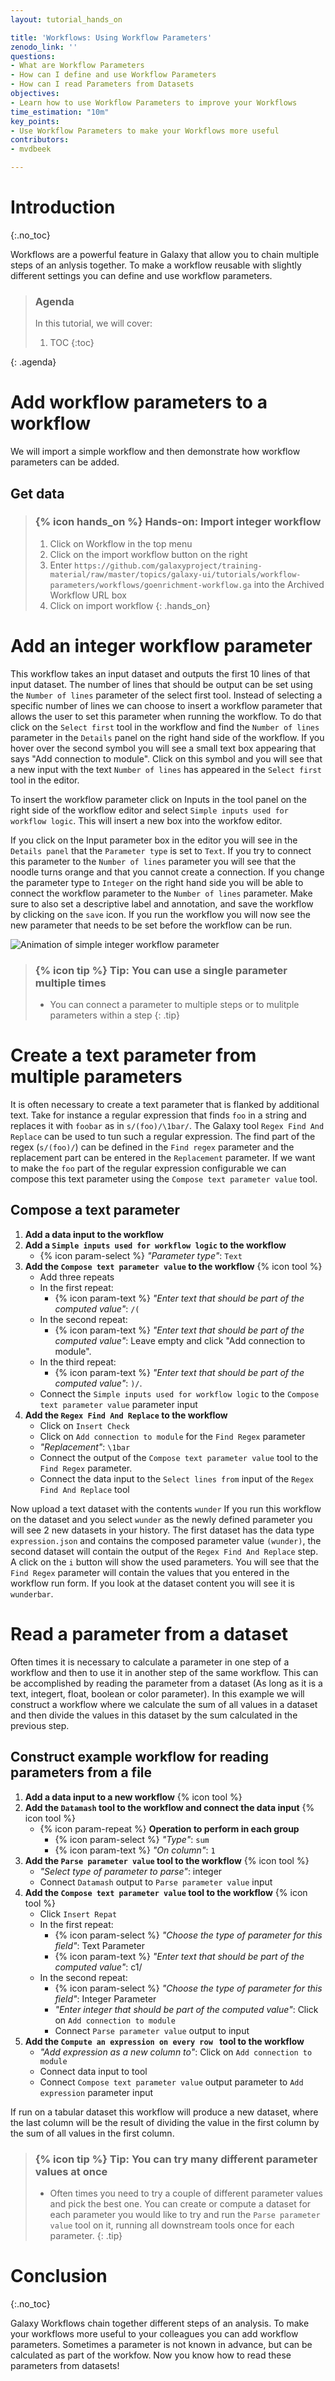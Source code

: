 ```yaml
---
layout: tutorial_hands_on

title: 'Workflows: Using Workflow Parameters'
zenodo_link: ''
questions:
- What are Workflow Parameters
- How can I define and use Workflow Parameters
- How can I read Parameters from Datasets
objectives:
- Learn how to use Workflow Parameters to improve your Workflows
time_estimation: "10m"
key_points:
- Use Workflow Parameters to make your Workflows more useful
contributors:
- mvdbeek

---
```



# Introduction
{:.no_toc}

Workflows are a powerful feature in Galaxy that allow you to chain multiple steps of an anlysis together.
To make a workflow reusable with slightly different settings you can define and use workflow parameters.

> ### Agenda
>
> In this tutorial, we will cover:
>
> 1. TOC
> {:toc}
>
{: .agenda}

# Add workflow parameters to a workflow

We will import a simple workflow and then demonstrate how workflow parameters
can be added.

## Get data

> ### {% icon hands_on %} Hands-on: Import integer workflow
>
> 1. Click on Workflow in the top menu
> 2. Click on the import workflow button on the right
> 3. Enter `https://github.com/galaxyproject/training-material/raw/master/topics/galaxy-ui/tutorials/workflow-parameters/workflows/goenrichment-workflow.ga` into the Archived Workflow URL box
> 4. Click on import workflow
{: .hands_on}

# Add an integer workflow parameter

This workflow takes an input dataset and outputs the first 10 lines of that input dataset.
The number of lines that should be output can be set using the `Number of lines` parameter
of the select first tool.
Instead of selecting a specific number of lines we can choose to insert a workflow parameter
that allows the user to set this parameter when running the workflow.
To do that click on the `Select first` tool in the workflow and find the `Number of lines`
parameter in the `Details` panel on the right hand side of the workflow.
If you hover over the second symbol you will see a small text box appearing that says
"Add connection to module". Click on this symbol and you will see that a new input with the text `Number of lines` has
appeared in the `Select first` tool in the editor.

To insert the workflow parameter click on Inputs in the tool panel on the right side of the workflow editor
and select `Simple inputs used for workflow logic`. This will insert a new box into the workfow editor.

If you click on the Input parameter box in the editor you will see in the `Details panel` that the `Parameter type`
is set to `Text`. If you try to connect this parameter to the `Number of lines` parameter you will see that
the noodle turns orange and that you cannot create a connection. If you change the parameter type to
`Integer` on the right hand side you will be able to connect the workflow parameter to the `Number of lines` parameter.
Make sure to also set a descriptive label and annotation, and save the workflow by clicking on the `save` icon.
If you run the workflow you will now see the new parameter that needs to be set before the workflow can be run.


![Animation of simple integer workflow parameter](../../images/workflow_integer_param.gif "Integer workflow parameter")

> ### {% icon tip %} Tip: You can use a single parameter multiple times
> 
> * You can connect a parameter to multiple steps or to mulitple parameters within a step
{: .tip}

# Create a text parameter from multiple parameters

It is often necessary to create a text parameter that is flanked by additional text.
Take for instance a regular expression that finds `foo` in a string and replaces it
with `foobar` as in `s/(foo)/\1bar/`.
The Galaxy tool ``Regex Find And Replace`` can be used to tun such a regular expression. The find part of the regex (`s/(foo)/`) can be defined in the `Find regex` parameter and the replacement part can be entered in the `Replacement` parameter.
If we want to make the `foo` part of the regular expression configurable we can
compose this text parameter using the `Compose text parameter value` tool.

## Compose a text parameter
1. **Add a data input to the workflow**
2. **Add a `Simple inputs used for workflow logic` to the workflow**
   - {% icon param-select %} *"Parameter type"*: `Text`
3. **Add the `Compose text parameter value` to the workflow** {% icon tool %}
    - Add three repeats
    - In the first repeat:
      - {% icon param-text %} *"Enter text that should be part of the computed value"*: `/(`
    - In the second repeat:
      - {% icon param-text %} *"Enter text that should be part of the computed value"*: Leave empty and click "Add connection to module".
    - In the third repeat:
      - {% icon param-text %} *"Enter text that should be part of the computed value"*: `)/`.
    - Connect the `Simple inputs used for workflow logic` to the `Compose text parameter value` parameter input
4. **Add the `Regex Find And Replace` to the workflow**
    - Click on `Insert Check`
    - Click on `Add connection to module` for the `Find Regex` parameter
    - *"Replacement"*: `\1bar`
    - Connect the output of the  `Compose text parameter value` tool to the `Find Regex` parameter.
    - Connect the data input to the `Select lines from` input of the `Regex Find And Replace` tool

Now upload a text dataset with the contents `wunder`
If you run this workflow on the dataset and you select `wunder` as the newly defined parameter  you will see 2 new datasets in your history. The first dataset has the data type ``expression.json`` and contains the composed parameter value `(wunder)`, the second dataset will contain the output of the `Regex Find And Replace` step. A click on the `i` button will show the used parameters. You will see that the `Find Regex` parameter will contain the values that you entered in the workflow run form. If you look at the dataset content you will see it is `wunderbar`.

# Read a parameter from a dataset

Often times it is necessary to calculate a parameter in one step of a workflow and then to use it in another step of the same workflow. This can be accomplished by reading the parameter from a dataset (As long as it is a text, integert, float, boolean or color parameter).
In this example we will construct a workflow where we calculate the sum of all values in a dataset and then divide the values in this dataset by the sum calculated in the previous step.

## Construct example workflow for reading parameters from a file

1. **Add a data input to a new workflow** {% icon tool %}
2. **Add the `Datamash` tool to the workflow and connect the data input** {% icon tool %}
    - {% icon param-repeat %} **Operation to perform in each group**
      - {% icon param-select %} *"Type"*: `sum`
      - {% icon param-text %} *"On column"*: `1`
3. **Add the `Parse parameter value` tool to the workflow** {% icon tool %}
    - *"Select type of parameter to parse"*: integer
    - Connect `Datamash` output to `Parse parameter value` input
4.  **Add the `Compose text parameter value` tool to the workflow** {% icon tool %}
    - Click `Insert Repat`
    - In the first repeat:
      - {% icon param-select %} *"Choose the type of parameter for this field"*: Text Parameter
      - {% icon param-text %} *"Enter text that should be part of the computed value"*: c1/
    - In the second repeat:
      - {% icon param-select %} *"Choose the type of parameter for this field"*: Integer Parameter
      - *"Enter integer that should be part of the computed value"*: Click on `Add connection to module`
      - Connect `Parse parameter value` output to input
5. **Add the `Compute an expression on every row ` tool to the workflow**
    - *"Add expression as a new column to"*: Click on `Add connection to module`
    - Connect data input to tool
    - Connect `Compose text parameter value` output parameter to `Add expression` parameter input

If run on a tabular dataset this workflow will produce a new dataset, where the last column
will be the result of dividing the value in the first column by the sum of all values in the
first column.

> ### {% icon tip %} Tip: You can try many different parameter values at once
>
> * Often times you need to try a couple of different parameter values and pick the best one.
>   You can create or compute a dataset for each parameter you would like to try and run the
>   `Parse parameter value` tool on it, running all downstream tools once for each parameter.
{: .tip}

# Conclusion
{:.no_toc}

Galaxy Workflows chain together different steps of an analysis. To make your workflows
more useful to your colleagues you can add workflow parameters. Sometimes a parameter is not
known in advance, but can be calculated as part of the workfow. Now you know how to read these
parameters from datasets!
